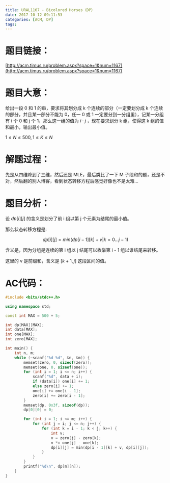 ```yaml
---
title: URAL1167 - Bicolored Horses（DP）
date: 2017-10-12 09:11:53
categories: [ACM, DP]
tags:
---
```

# 题目链接：

[http://acm.timus.ru/problem.aspx?space=1&num=1167](http://acm.timus.ru/problem.aspx?space=1&num=1167)



# 题目大意：

给出一段 0 和 1 的串，要求将其划分成 k 个连续的部分（一定要划分成 k 个连续的部分，并且某一部分不能为 0，任一 0 或 1 一定要分到一分组里），记某一分组有 i 个 0 和 j 个 1，那么这一组的值为 $i \cdot j$ ，现在要求划分 k 组，使得这 k 组的值和最小，输出最小值。

$1 \le N \le 500, 1\le K \le N$



# 解题过程：

先是从四维降到了三维，然后还是 MLE，最后类比了一下 M 子段和的题，还是不对，然后翻的别人博客，看到状态转移方程后感觉好像也不是太难...



# 题目分析：

设 $dp[i][j]$ 的含义是划分了前 i 组以第 j 个元素为结尾的最小值。

那么状态转移方程是:

$$dp[i][j] = min(dp[i - 1][k] + v | k = 0 \dots j - 1)$$

含义是，因为分组是连续的第 i 组以 j 结尾可以枚举第 i - 1 组以谁结尾来转移。

这里的 v 是前缀和，含义是 $[k + 1 , j]$ 这段区间的值。




# AC代码：
```cpp
#include <bits/stdc++.h>

using namespace std;

const int MAX = 500 + 5;

int dp[MAX][MAX];
int data[MAX];
int one[MAX];
int zero[MAX];

int main() {
    int n, m;
    while (~scanf("%d %d", &n, &m)) {
        memset(zero, 0, sizeof(zero));
        memset(one, 0, sizeof(one));
        for (int i = 1; i <= n; i++) {
            scanf("%d", data + i);
            if (data[i]) one[i] += 1;
            else zero[i] += 1;
            one[i] += one[i - 1];
            zero[i] += zero[i - 1];
        }
        memset(dp, 0x3f, sizeof(dp));
        dp[0][0] = 0;

        for (int i = 1; i <= m; i++) {
            for (int j = i; j <= n; j++) {
                for (int k = i - 1; k < j; k++) {
                    int v;
                    v = zero[j] - zero[k];
                    v *= one[j] - one[k];
                    dp[i][j] = min(dp[i - 1][k] + v, dp[i][j]);
                }
            }
        }
        printf("%d\n", dp[m][n]);
    }
}
```